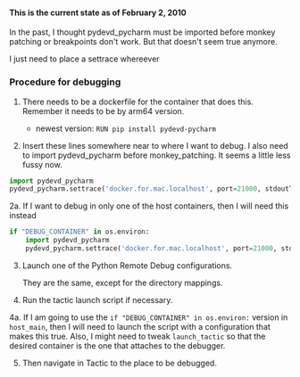 

#### This is the current state as of February 2, 2010

In the past, I thought pydevd_pycharm must be imported before monkey patching or breakpoints
don't work. But that doesn't seem true anymore.

I just need to place a settrace whereever

### Procedure for debugging

1. There needs to be a dockerfile for the container that does this. Remember it needs to be by arm64 version.

    * newest version: ```RUN pip install pydevd-pycharm```

3. Insert these lines somewhere near to where I want to debug. I also need to import pydevd_pycharm before 
   monkey_patching. It seems a little less fussy now.
   
```python
import pydevd_pycharm
pydevd_pycharm.settrace('docker.for.mac.localhost', port=21000, stdoutToServer=True, stderrToServer=True, suspend=True)
```
   
2a. If I want to debug in only one of the host containers, then I will need this instead

```python
if "DEBUG_CONTAINER" in os.environ:
    import pydevd_pycharm
    pydevd_pycharm.settrace('docker.for.mac.localhost', port=21000, stdoutToServer=True, stderrToServer=True, suspend=True)
```

3. Launch one of the Python Remote Debug configurations.

    They are the same, except for the directory mappings.

4. Run the tactic launch script if necessary.

4a. If I am going to use the `if "DEBUG_CONTAINER" in os.environ:` version in `host_main`, then I will need
to launch the script with a configuration that makes this true. Also, I might need to tweak `launch_tactic` 
so that the desired container is the one that attaches to the debugger. 

5. Then navigate in Tactic to the place to be debugged.

